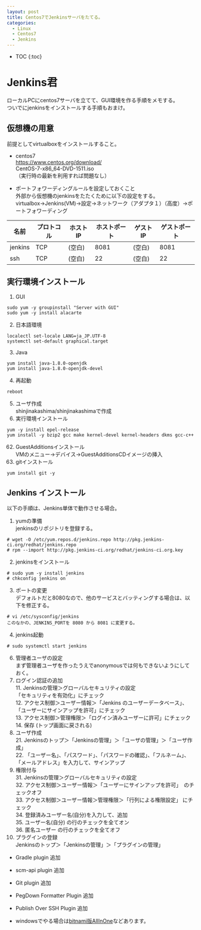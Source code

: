 ```yaml
---
layout: post
title: Centos7でJenkinsサーバをたてる。
categories:
  - Linux
  - Centos7
  - Jenkins
---
```


* TOC
{:toc}

# Jenkins君

ローカルPCにcentos7サーバを立てて、GUI環境を作る手順をメモする。  
ついでにjenkinsをインストールする手順もおまけ。  


## 仮想機の用意

前提としてvirtualboxをインストールすること。  

* centos7  
https://www.centos.org/download/  
CentOS-7-x86_64-DVD-1511.iso  
（実行時の最新を利用すれば問題なし）  

* ポートフォワーディングルールを設定しておくこと  
外部から仮想機のjenkinsをたたくために以下の設定をする。  
virtualbox->Jenkins(VM)->設定->ネットワーク（アダプタ１）（高度）->ポートフォワーディング  

|名前|プロトコル|ホストIP|ホストポート|ゲストIP |ゲストポート|
|---|---|---|---|---|---|
|jenkins|TCP|(空白) |8081|(空白) |8081|
|ssh|TCP|(空白) |22|(空白) |22|



## 実行環境インストール  

1. GUI  
~~~~~~
sudo yum -y groupinstall "Server with GUI"
sudo yum -y install alacarte
~~~~~~
2. 日本語環境  
~~~~~~
localectl set-locale LANG=ja_JP.UTF-8
systemctl set-default graphical.target
~~~~~~
3. Java  
~~~~~~
yum install java-1.8.0-openjdk
yum install java-1.8.0-openjdk-devel
~~~~~~
4. 再起動  
~~~~~~
reboot
~~~~~~
5. ユーザ作成  
shinjinakashima/shinjinakashimaで作成  
61. 実行環境インストール  
~~~~~~
yum -y install epel-release
yum install -y bzip2 gcc make kernel-devel kernel-headers dkms gcc-c++
~~~~~~
62. GuestAdditionsインストール  
    VMのメニュー→デバイス→GuestAdditionsCDイメージの挿入  
7. gitインストール
~~~~~
yum install git -y
~~~~~

## Jenkins インストール

以下の手順は、Jenkins単体で動作させる場合。

1. yumの準備  
jenkinsのリポジトリを登録する。
~~~~~~
# wget -O /etc/yum.repos.d/jenkins.repo http://pkg.jenkins-ci.org/redhat/jenkins.repo
# rpm --import http://pkg.jenkins-ci.org/redhat/jenkins-ci.org.key
~~~~~~
2. jenkinsをインストール
~~~~~~
# sudo yum -y install jenkins
# chkconfig jenkins on
~~~~~~
3. ポートの変更  
デフォルトだと8080なので、他のサービスとバッティングする場合は、以下を修正する。  
~~~~~~
# vi /etc/sysconfig/jenkins
このなかの、JENKINS_PORTを 8080 から 8081 に変更する。
~~~~~~
4. jenkins起動
~~~~~~
# sudo systemctl start jenkins
~~~~~~
6. 管理者ユーザの設定  
  まず管理者ユーザを作ったうえでanonymousでは何もできないようにしておく。  
  1. ログイン認証の追加  
    11. Jenkinsの管理＞グローバルセキュリティの設定  
      「セキュリティを有効化」にチェック  
    12. アクセス制御＞ユーザー情報＞「Jenkins のユーザーデータベース」、「ユーザーにサインアップを許可」にチェック  
    13. アクセス制御＞管理権限＞「ログイン済みユーザーに許可」にチェック  
    14. 保存 (トップ画面に戻される)  
  2. ユーザ作成  
    21. Jenkinsのトップ＞「Jenkinsの管理」＞「ユーザの管理」＞「ユーザ作成」  
    22. 「ユーザー名」、「パスワード」、「パスワードの確認」、「フルネーム」、「メールアドレス」を入力して、サインアップ  
  3. 権限付与  
    31. Jenkinsの管理＞グローバルセキュリティの設定  
    32. アクセス制御＞ユーザー情報＞「ユーザーにサインアップを許可」　のチェックオフ  
    33. アクセス制御＞ユーザー情報＞管理権限＞「行列による権限設定」 にチェック  
    34. 登録済みユーザー名(自分)を入力して、追加  
    35. ユーザー名(自分) の行のチェックを全てオン  
    36. 匿名ユーザー の行のチェックを全てオフ  
7. プラグインの登録  
  Jenkinsのトップ＞「Jenkinsの管理」＞「プラグインの管理」  
  * Gradle plugin 追加  
  * scm-api plugin 追加  
  * Git plugin 追加  
  * PegDown Formatter Plugin 追加  
  * Publish Over SSH Plugin 追加  


* windowsでやる場合は[bitnami版AllInOne](https://bitnami.com/stack/jenkins/installer#windows)などあります。
